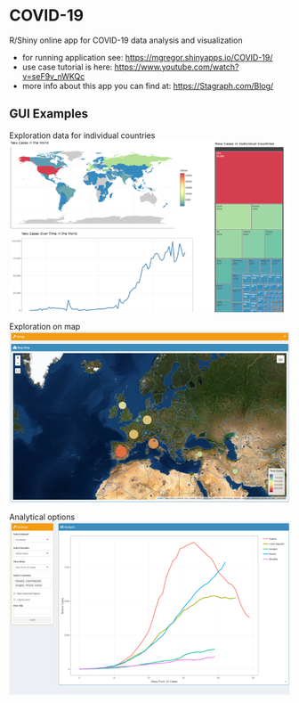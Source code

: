 # COVID-19
R/Shiny online app for COVID-19 data analysis and visualization

- for running application see: https://mgregor.shinyapps.io/COVID-19/
- use case tutorial is here: https://www.youtube.com/watch?v=seF9v_nWKQc
- more info about this app you can find at: https://Stagraph.com/Blog/

## GUI Examples

Exploration data for individual countries
![Explore countries](https://github.com/stagraph/COVID-19/blob/master/www/fig1.png?raw=true)

Exploration on map
![Map display](https://github.com/stagraph/COVID-19/blob/master/www/fig2.png?raw=true)

Analytical options
![Analytical options](https://github.com/stagraph/COVID-19/blob/master/www/fig3.png?raw=true)
